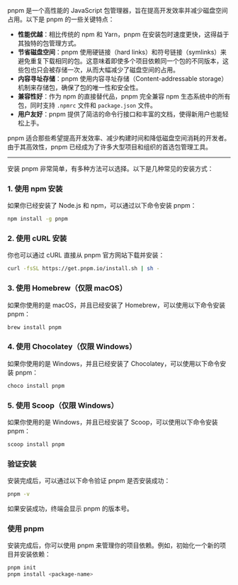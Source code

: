 pnpm 是一个高性能的 JavaScript 包管理器，旨在提高开发效率并减少磁盘空间占用。以下是 pnpm 的一些关键特点：

- **性能优越**：相比传统的 npm 和 Yarn，pnpm 在安装包时速度更快，这得益于其独特的包管理方式。
- **节省磁盘空间**：pnpm 使用硬链接（hard links）和符号链接（symlinks）来避免重复下载相同的包。这意味着即使多个项目依赖同一个包的不同版本，这些包也只会被存储一次，从而大幅减少了磁盘空间的占用。
- **内容寻址存储**：pnpm 使用内容寻址存储（Content-addressable storage）机制来存储包，确保了包的唯一性和安全性。
- **兼容性好**：作为 npm 的直接替代品，pnpm 完全兼容 npm 生态系统中的所有包，同时支持 `.npmrc` 文件和 `package.json` 文件。
- **用户友好**：pnpm 提供了简洁的命令行接口和丰富的文档，使得新用户也能轻松上手。

pnpm 适合那些希望提高开发效率、减少构建时间和降低磁盘空间消耗的开发者。由于其高效性，pnpm 已经成为了许多大型项目和组织的首选包管理工具。


---

安装 pnpm 非常简单，有多种方法可以选择。以下是几种常见的安装方式：

### 1. 使用 npm 安装
如果你已经安装了 Node.js 和 npm，可以通过以下命令安装 pnpm：

```bash
npm install -g pnpm
```

### 2. 使用 cURL 安装
你也可以通过 cURL 直接从 pnpm 官方网站下载并安装：

```bash
curl -fsSL https://get.pnpm.io/install.sh | sh -
```

### 3. 使用 Homebrew（仅限 macOS）
如果你使用的是 macOS，并且已经安装了 Homebrew，可以使用以下命令安装 pnpm：

```bash
brew install pnpm
```

### 4. 使用 Chocolatey（仅限 Windows）
如果你使用的是 Windows，并且已经安装了 Chocolatey，可以使用以下命令安装 pnpm：

```bash
choco install pnpm
```

### 5. 使用 Scoop（仅限 Windows）
如果你使用的是 Windows，并且已经安装了 Scoop，可以使用以下命令安装 pnpm：

```bash
scoop install pnpm
```

### 验证安装
安装完成后，可以通过以下命令验证 pnpm 是否安装成功：

```bash
pnpm -v
```

如果安装成功，终端会显示 pnpm 的版本号。

### 使用 pnpm
安装完成后，你可以使用 pnpm 来管理你的项目依赖。例如，初始化一个新的项目并安装依赖：

```bash
pnpm init
pnpm install <package-name>
```

